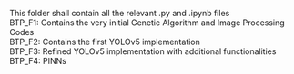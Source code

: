 This folder shall contain all the relevant .py and .ipynb files <br> 
BTP_F1: Contains the very initial Genetic Algorithm and Image Processing Codes <br>
BTP_F2: Contains the first YOLOv5 implementation <br> 
BTP_F3: Refined YOLOv5 implementation with additional functionalities <br>
BTP_F4: PINNs <br> 

